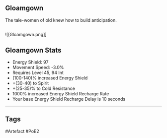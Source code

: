 ## Gloamgown
The tale-women of old knew how to build anticipation.
##
![[Gloamgown.png]]
## Gloamgown Stats
- Energy Shield: 97
- Movement Speed: -3.0%
- Requires Level 45, 94 Int
- (100-140)% increased Energy Shield
- +(30-40) to Spirit
- +(25-35)% to Cold Resistance
- 1000% increased Energy Shield Recharge Rate
- Your base Energy Shield Recharge Delay is 10 seconds


---
## Tags
#Artefact
#PoE2
